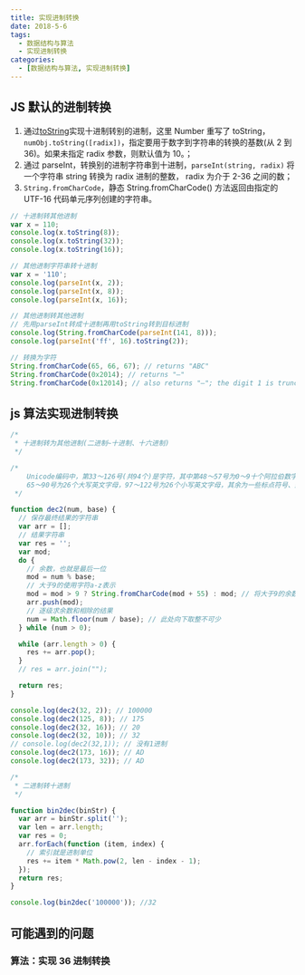 ```yaml
---
title: 实现进制转换
date: 2018-5-6
tags:
  - 数据结构与算法
  - 实现进制转换
categories:
  - [数据结构与算法, 实现进制转换]
---
```


## JS 默认的进制转换

1. 通过[toString](https://developer.mozilla.org/zh-CN/docs/Web/JavaScript/Reference/Global_Objects/Number/toString)实现十进制转别的进制，这里 Number 重写了 toString，`numObj.toString([radix])`，指定要用于数字到字符串的转换的基数(从 2 到 36)。如果未指定 radix 参数，则默认值为 10。；
2. 通过 parseInt，转换别的进制字符串到十进制，`parseInt(string, radix)` 将一个字符串 string 转换为 radix 进制的整数， radix 为介于 2-36 之间的数；
3. `String.fromCharCode`，静态 String.fromCharCode() 方法返回由指定的 UTF-16 代码单元序列创建的字符串。

```js
// 十进制转其他进制
var x = 110;
console.log(x.toString(8));
console.log(x.toString(32));
console.log(x.toString(16));

// 其他进制字符串转十进制
var x = '110';
console.log(parseInt(x, 2));
console.log(parseInt(x, 8));
console.log(parseInt(x, 16));

// 其他进制转其他进制
// 先用parseInt转成十进制再用toString转到目标进制
console.log(String.fromCharCode(parseInt(141, 8)));
console.log(parseInt('ff', 16).toString(2));

// 转换为字符
String.fromCharCode(65, 66, 67); // returns "ABC"
String.fromCharCode(0x2014); // returns "—"
String.fromCharCode(0x12014); // also returns "—"; the digit 1 is truncated and ignored
```

## js 算法实现进制转换

```js
/*
 * 十进制转为其他进制(二进制~十进制、十六进制)
 */

/*
    Unicode编码中，第33～126号(共94个)是字符，其中第48～57号为0～9十个阿拉伯数字；
    65～90号为26个大写英文字母，97～122号为26个小写英文字母，其余为一些标点符号、运算符号等。
 */

function dec2(num, base) {
  // 保存最终结果的字符串
  var arr = [];
  // 结果字符串
  var res = '';
  var mod;
  do {
    // 余数，也就是最后一位
    mod = num % base;
    // 大于9的使用字符a-z表示
    mod = mod > 9 ? String.fromCharCode(mod + 55) : mod; // 将大于9的余数转为对应的字符
    arr.push(mod);
    // 逐级求余数和相除的结果
    num = Math.floor(num / base); // 此处向下取整不可少
  } while (num > 0);

  while (arr.length > 0) {
    res += arr.pop();
  }
  // res = arr.join("");

  return res;
}

console.log(dec2(32, 2)); // 100000
console.log(dec2(125, 8)); // 175
console.log(dec2(32, 16)); // 20
console.log(dec2(32, 10)); // 32
// console.log(dec2(32,1)); // 没有1进制
console.log(dec2(173, 16)); // AD
console.log(dec2(173, 32)); // AD

/*
 * 二进制转十进制
 */

function bin2dec(binStr) {
  var arr = binStr.split('');
  var len = arr.length;
  var res = 0;
  arr.forEach(function (item, index) {
    // 索引就是进制单位
    res += item * Math.pow(2, len - index - 1);
  });
  return res;
}

console.log(bin2dec('100000')); //32
```

## 可能遇到的问题

### 算法：实现 36 进制转换

